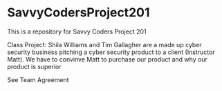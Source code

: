 # SavvyCodersProject201
This is a repository for Savvy Coders Project 201

Class Project:
Shila Williams and Tim Gallagher are a made up cyber security business pitching a cyber security product to a client (Instructor Matt). We have to convinve Matt to purchase our product and why our product is superior

See Team Agreement
